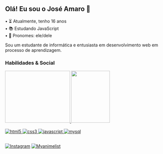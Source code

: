 ## Olá! Eu sou o José Amaro 🖖
• ⏳ Atualmente, tenho 16 anos <br>
• 📚 Estudando JavaScript <br>
• 🙂 Pronomes: ele/dele

Sou um estudante de informática e entusiasta em desenvolvimento web em processo de aprendizagem.

### Habilidades & Social

<div>
  <a href="https://github.com/rafaballerini">
  <img height="170em" img width="42% src="https://github-readme-stats.vercel.app/api?username=imjoseamaro&show_icons=true&theme=dracula&include_all_commits=true&count_private=true"/>
  <img height="170em" width="50%" src="https://github-readme-stats.vercel.app/api/top-langs/?username=imjoseamaro&layout=compact&langs_count=7&theme=dracula"/>
</div>

<div style="Display: inline_block"><br/>
    <img alt="html5" src="https://img.shields.io/badge/HTML5-E34F26?style=for-the-badge&logo=html5&logoColor=white"/>
    <img alt="css3" src="https://img.shields.io/badge/CSS3-1572B6?style=for-the-badge&logo=css3&logoColor=white"/>
    <img alt="javascript" src="https://img.shields.io/badge/JavaScript-F7DF1E?style=for-the-badge&logo=javascript&logoColor=black"/>
    <img alt="mysql" src="https://img.shields.io/badge/MySQL-00000F?style=for-the-badge&logo=mysql&logoColor=white"/>
</div>
<br>

[![Instagram](https://img.shields.io/badge/Instagram-E4405F?style=for-the-badge&logo=instagram&logoColor=white)](https://www.instagram.com/imjoseamaros2/)
[![Myanimelist](https://img.shields.io/badge/Myanimelist-2E51A2?style=for-the-badge&logo=myanimelist&logoColor=white)](https://myanimelist.net/profile/QuindecimS2)

